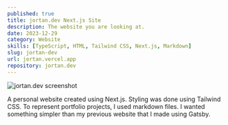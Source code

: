 ```yaml
---
published: true
title: jortan.dev Next.js Site
description: The website you are looking at.
date: 2023-12-29
category: Website
skills: [TypeScript, HTML, Tailwind CSS, Next.js, Markdown]
slug: jortan-dev
url: jortan.vercel.app
repository: jortan.dev
---
```


![jortan.dev screenshot](/images/portfolio/jortan.dev.png)

A personal website created using Next.js. Styling was done using Tailwind CSS. To represent portfolio projects, I used markdown files. I wanted something simpler than my previous website that I made using Gatsby.
